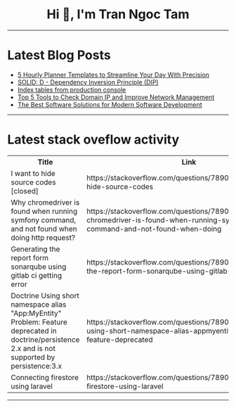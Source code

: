 <h1 align="center">Hi 👋, I'm Tran Ngoc Tam</h1>

---

# Latest Blog Posts 
<!-- BLOG-POST-LIST:START -->
- [5 Hourly Planner Templates to Streamline Your Day With Precision](https://dev.to/thomasy0ung/5-hourly-planner-templates-to-streamline-your-day-with-precision-14ec)
- [SOLID: D - Dependency Inversion Principle &lpar;DIP&rpar;](https://dev.to/paulocappa/solid-d-dependency-inversion-principle-dip-34hd)
- [Index tables from production console](https://dev.to/epigene/index-tables-from-production-console-5fbm)
- [Top 5 Tools to Check Domain IP and Improve Network Management](https://dev.to/johnmiller/top-5-tools-to-check-domain-ip-and-improve-network-management-1mg3)
- [The Best Software Solutions for Modern Software Development](https://dev.to/jhk_info/the-best-software-solutions-for-modern-software-development-3he5)
<!-- BLOG-POST-LIST:END -->

---

# Latest stack oveflow activity
<table>
  <tr><th>Title</th><th>Link</th></tr>
  <!-- STACKOVERFLOW:START --><tr><td>I want to hide source codes [closed]</td><td>https://stackoverflow.com/questions/78900902/i-want-to-hide-source-codes</td></tr><tr><td>Why chromedriver is found when running symfony command, and not found when doing http request?</td><td>https://stackoverflow.com/questions/78900827/why-chromedriver-is-found-when-running-symfony-command-and-not-found-when-doing</td></tr><tr><td>Generating the report form sonarqube using gitlab ci getting error</td><td>https://stackoverflow.com/questions/78900812/generating-the-report-form-sonarqube-using-gitlab-ci-getting-error</td></tr><tr><td>Doctrine Using short namespace alias &quot;App:MyEntity&quot; Problem: Feature deprecated in doctrine/persistence 2.x and is not supported by persistence:3.x</td><td>https://stackoverflow.com/questions/78900778/doctrine-using-short-namespace-alias-appmyentity-problem-feature-deprecated</td></tr><tr><td>Connecting firestore using laravel</td><td>https://stackoverflow.com/questions/78900736/connecting-firestore-using-laravel</td></tr><!-- STACKOVERFLOW:END -->
</table>

---


